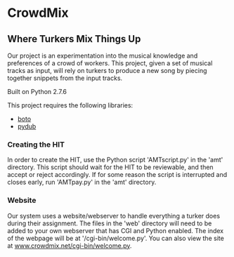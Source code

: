 # CrowdMix


## Where Turkers Mix Things Up

Our project is an experimentation into the musical knowledge and preferences of a crowd of workers. This project, given a set of musical tracks as input, will rely on turkers to produce a new song by piecing together snippets from the input tracks.


Built on Python 2.7.6

This project requires the following libraries:
+ [boto](https://github.com/boto/boto)
+ [pydub](https://github.com/jiaaro/pydub/)

### Creating the HIT
In order to create the HIT, use the Python script 'AMTscript.py' in the 'amt' directory. This script should wait for the HIT to be reviewable, and then accept or reject accordingly. If for some reason the script is interrupted and closes early, run 'AMTpay.py' in the 'amt' directory. 

### Website
Our system uses a website/webserver to handle everything a turker does during their assignment. The files in the 'web' directory will need to be added to your own webserver that has CGI and Python enabled. The index of the webpage will be at '/cgi-bin/welcome.py'. You can also view the site at www.crowdmix.net/cgi-bin/welcome.py.
